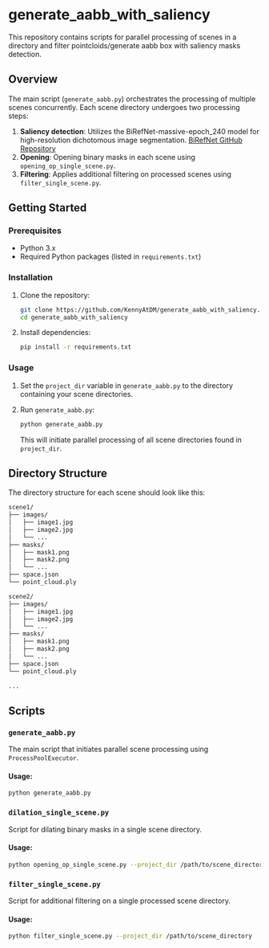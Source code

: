 # generate_aabb_with_saliency

This repository contains scripts for parallel processing of scenes in a directory and filter pointcloids/generate aabb box with saliency masks detection.

## Overview

The main script (`generate_aabb.py`) orchestrates the processing of multiple scenes concurrently. Each scene directory undergoes two processing steps:

1. **Saliency detection**: Utilizes the BiRefNet-massive-epoch_240 model for high-resolution dichotomous image segmentation.
[BiRefNet GitHub Repository](https://github.com/ZhengPeng7/BiRefNet)
2. **Opening**: Opening binary masks in each scene using `opening_op_single_scene.py`.
3. **Filtering**: Applies additional filtering on processed scenes using `filter_single_scene.py`.

## Getting Started

### Prerequisites

- Python 3.x
- Required Python packages (listed in `requirements.txt`)

### Installation

1. Clone the repository:
   ```bash
   git clone https://github.com/KennyAtDM/generate_aabb_with_saliency.git
   cd generate_aabb_with_saliency
   ```

2. Install dependencies:
   ```bash
   pip install -r requirements.txt
   ```

### Usage

1. Set the `project_dir` variable in `generate_aabb.py` to the directory containing your scene directories.

2. Run `generate_aabb.py`:
   ```bash
   python generate_aabb.py
   ```

   This will initiate parallel processing of all scene directories found in `project_dir`.

## Directory Structure
The directory structure for each scene should look like this:


   ```bash
   scene1/
   ├── images/
   │   ├── image1.jpg
   │   ├── image2.jpg
   │   └── ...
   ├── masks/
   │   ├── mask1.png
   │   ├── mask2.png
   │   └── ...
   ├── space.json
   └── point_cloud.ply
   
   scene2/
   ├── images/
   │   ├── image1.jpg
   │   ├── image2.jpg
   │   └── ...
   ├── masks/
   │   ├── mask1.png
   │   ├── mask2.png
   │   └── ...
   ├── space.json
   └── point_cloud.ply
   
   ...
   ```

## Scripts

### `generate_aabb.py`

The main script that initiates parallel scene processing using `ProcessPoolExecutor`.

#### Usage:

```bash
python generate_aabb.py
```

### `dilation_single_scene.py`

Script for dilating binary masks in a single scene directory.

#### Usage:

```bash
python opening_op_single_scene.py --project_dir /path/to/scene_directory
```

### `filter_single_scene.py`

Script for additional filtering on a single processed scene directory.

#### Usage:

```bash
python filter_single_scene.py --project_dir /path/to/scene_directory
```
